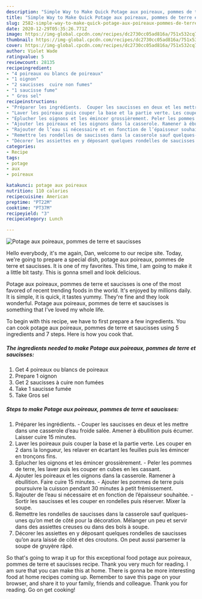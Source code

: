 ```yaml
---
description: "Simple Way to Make Quick Potage aux poireaux, pommes de terre et saucisses"
title: "Simple Way to Make Quick Potage aux poireaux, pommes de terre et saucisses"
slug: 2582-simple-way-to-make-quick-potage-aux-poireaux-pommes-de-terre-et-saucisses
date: 2020-12-29T05:35:26.771Z
image: https://img-global.cpcdn.com/recipes/dc2730cc05ad816a/751x532cq70/potage-aux-poireaux-pommes-de-terre-et-saucisses-photo-principale-de-la-recette.jpg
thumbnail: https://img-global.cpcdn.com/recipes/dc2730cc05ad816a/751x532cq70/potage-aux-poireaux-pommes-de-terre-et-saucisses-photo-principale-de-la-recette.jpg
cover: https://img-global.cpcdn.com/recipes/dc2730cc05ad816a/751x532cq70/potage-aux-poireaux-pommes-de-terre-et-saucisses-photo-principale-de-la-recette.jpg
author: Violet Wade
ratingvalue: 5
reviewcount: 28135
recipeingredient:
- "4 poireaux ou blancs de poireaux"
- "1 oignon"
- "2 saucisses  cuire non fumes"
- "1 saucisse fume"
- " Gros sel"
recipeinstructions:
- "Préparer les ingrédients.  Couper les saucisses en deux et les mettre dans une casserole d’eau froide salée. Amener à ébullition puis écumer. Laisser cuire 15 minutes."
- "Laver les poireaux puis couper la base et la partie verte. Les couper en 2 dans la longueur, les relaver en écartant les feuilles puis les émincer en tronçons fins."
- "Eplucher les oignons et les émincer grossièrement. Peler les pommes de terre, les laver puis les couper en cubes en les cassant."
- "Ajouter les poireaux et les oignons dans la casserole. Ramener à ébullition. Faire cuire 15 minutes.  Ajouter les pommes de terre puis poursuivre la cuisson pendant 30 minutes à petit frémissement."
- "Rajouter de l’eau si nécessaire et en fonction de l’épaisseur souhaitée. Sortir les saucisses et les couper en rondelles puis réserver. Mixer la soupe."
- "Remettre les rondelles de saucisses dans la casserole sauf quelques-unes qu’on met de côté pour la décoration. Mélanger un peu et servir dans des assiettes creuses ou dans des bols à soupe."
- "Décorer les assiettes en y déposant quelques rondelles de saucisses qu’on aura laissé de côté et des croutons. On peut aussi parsemer la soupe de gruyère râpé."
categories:
- Recipe
tags:
- potage
- aux
- poireaux

katakunci: potage aux poireaux 
nutrition: 110 calories
recipecuisine: American
preptime: "PT22M"
cooktime: "PT37M"
recipeyield: "3"
recipecategory: Lunch

---
```



![Potage aux poireaux, pommes de terre et saucisses](https://img-global.cpcdn.com/recipes/dc2730cc05ad816a/751x532cq70/potage-aux-poireaux-pommes-de-terre-et-saucisses-photo-principale-de-la-recette.jpg)

Hello everybody, it's me again, Dan, welcome to our recipe site. Today, we're going to prepare a special dish, potage aux poireaux, pommes de terre et saucisses. It is one of my favorites. This time, I am going to make it a little bit tasty. This is gonna smell and look delicious.

Potage aux poireaux, pommes de terre et saucisses is one of the most favored of recent trending foods in the world. It's enjoyed by millions daily. It is simple, it is quick, it tastes yummy. They're fine and they look wonderful. Potage aux poireaux, pommes de terre et saucisses is something that I've loved my whole life.




To begin with this recipe, we have to first prepare a few ingredients. You can cook potage aux poireaux, pommes de terre et saucisses using 5 ingredients and 7 steps. Here is how you cook that.

<!--inarticleads1-->

##### The ingredients needed to make Potage aux poireaux, pommes de terre et saucisses:

1. Get 4 poireaux ou blancs de poireaux
1. Prepare 1 oignon
1. Get 2 saucisses à cuire non fumées
1. Take 1 saucisse fumée
1. Take  Gros sel




<!--inarticleads2-->

##### Steps to make Potage aux poireaux, pommes de terre et saucisses:

1. Préparer les ingrédients.  - Couper les saucisses en deux et les mettre dans une casserole d’eau froide salée. Amener à ébullition puis écumer. Laisser cuire 15 minutes.
1. Laver les poireaux puis couper la base et la partie verte. Les couper en 2 dans la longueur, les relaver en écartant les feuilles puis les émincer en tronçons fins.
1. Eplucher les oignons et les émincer grossièrement. - Peler les pommes de terre, les laver puis les couper en cubes en les cassant.
1. Ajouter les poireaux et les oignons dans la casserole. Ramener à ébullition. Faire cuire 15 minutes.  - Ajouter les pommes de terre puis poursuivre la cuisson pendant 30 minutes à petit frémissement.
1. Rajouter de l’eau si nécessaire et en fonction de l’épaisseur souhaitée. - Sortir les saucisses et les couper en rondelles puis réserver. Mixer la soupe.
1. Remettre les rondelles de saucisses dans la casserole sauf quelques-unes qu’on met de côté pour la décoration. Mélanger un peu et servir dans des assiettes creuses ou dans des bols à soupe.
1. Décorer les assiettes en y déposant quelques rondelles de saucisses qu’on aura laissé de côté et des croutons. On peut aussi parsemer la soupe de gruyère râpé.




So that's going to wrap it up for this exceptional food potage aux poireaux, pommes de terre et saucisses recipe. Thank you very much for reading. I am sure that you can make this at home. There is gonna be more interesting food at home recipes coming up. Remember to save this page on your browser, and share it to your family, friends and colleague. Thank you for reading. Go on get cooking!

